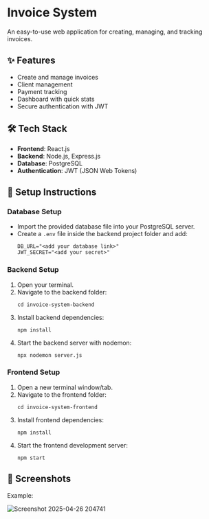# Invoice System

An easy-to-use web application for creating, managing, and tracking invoices.

## ✨ Features
- Create and manage invoices
- Client management
- Payment tracking
- Dashboard with quick stats
- Secure authentication with JWT

## 🛠 Tech Stack
- **Frontend**: React.js
- **Backend**: Node.js, Express.js
- **Database**: PostgreSQL
- **Authentication**: JWT (JSON Web Tokens)

## 🚀 Setup Instructions

### Database Setup
- Import the provided database file into your PostgreSQL server.
- Create a `.env` file inside the backend project folder and add:
  ```
  DB_URL="<add your database link>"
  JWT_SECRET="<add your secret>"
  ```

### Backend Setup
1. Open your terminal.
2. Navigate to the backend folder:
   ```
   cd invoice-system-backend
   ```
3. Install backend dependencies:
   ```
   npm install
   ```
4. Start the backend server with nodemon:
   ```
   npx nodemon server.js
   ```

### Frontend Setup
1. Open a new terminal window/tab.
2. Navigate to the frontend folder:
   ```
   cd invoice-system-frontend
   ```
3. Install frontend dependencies:
   ```
   npm install
   ```
4. Start the frontend development server:
   ```
   npm start
   ```

## 📸 Screenshots

Example:



![Screenshot 2025-04-26 204741](https://github.com/user-attachments/assets/af6d710a-6020-4e1a-ae0d-b6e1bc83e869)




